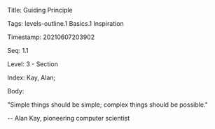 Title:  Guiding Principle

Tags:   levels-outline.1 Basics.1 Inspiration

Timestamp: 20210607203902

Seq:    1.1

Level:  3 - Section

Index:  Kay, Alan; 

Body: 

"Simple things should be simple; complex things should be possible." 

-- Alan Kay, pioneering computer scientist
